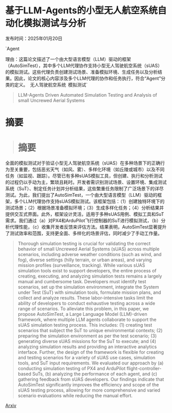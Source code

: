 # 基于LLM-Agents的小型无人航空系统自动化模拟测试与分析

发布时间：2025年01月20日

`Agent

理由：这篇论文描述了一个由大型语言模型（LLM）驱动的框架（AutoSimTest），其中多个LLM代理协作支持小型无人驾驶航空系统（sUAS）的模拟测试。这些代理负责创建测试场景、准备模拟环境、生成任务以及分析结果。因此，论文的核心内容涉及多个LLM代理的协作和任务执行，符合“Agent”分类的定义。` `无人驾驶航空系统` `模拟测试`

> LLM-Agents Driven Automated Simulation Testing and Analysis of small Uncrewed Aerial Systems

# 摘要

> # 摘要
全面的模拟测试对于验证小型无人驾驶航空系统（sUAS）在多种场景下的正确行为至关重要，包括恶劣天气（如风、雾）、多样化环境（如丘陵或城市）以及不同任务（如监视、跟踪）。尽管已有多种sUAS模拟工具，但创建、执行和分析测试的过程仍以手动为主，繁琐且耗时。开发者需识别测试场景、设置环境、集成测试系统（SuT）、制定任务计划并分析结果，这些繁重任务限制了广泛场景下的详尽测试。为此，我们提出了AutoSimTest，一个由大型语言模型（LLM）驱动的框架，多个LLM代理协作支持sUAS模拟测试。该框架包括：（1）创建独特环境下的测试场景；（2）根据场景准备模拟环境；（3）生成多样化任务；（4）分析结果并提供交互式界面。此外，框架设计灵活，适用于多种sUAS用例、模拟工具和SuT需求。我们通过（a）对PX4和ArduPilot飞行控制器的SuT进行模拟测试，（b）分析代理性能，（c）收集开发者反馈来评估方法。结果表明，AutoSimTest显著提升了测试效率和范围，支持更全面、多样化的场景评估，同时减少了手动工作量。

> Thorough simulation testing is crucial for validating the correct behavior of small Uncrewed Aerial Systems (sUAS) across multiple scenarios, including adverse weather conditions (such as wind, and fog), diverse settings (hilly terrain, or urban areas), and varying mission profiles (surveillance, tracking). While various sUAS simulation tools exist to support developers, the entire process of creating, executing, and analyzing simulation tests remains a largely manual and cumbersome task. Developers must identify test scenarios, set up the simulation environment, integrate the System under Test (SuT) with simulation tools, formulate mission plans, and collect and analyze results. These labor-intensive tasks limit the ability of developers to conduct exhaustive testing across a wide range of scenarios. To alleviate this problem, in this paper, we propose AutoSimTest, a Large Language Model (LLM)-driven framework, where multiple LLM agents collaborate to support the sUAS simulation testing process. This includes: (1) creating test scenarios that subject the SuT to unique environmental contexts; (2) preparing the simulation environment as per the test scenario; (3) generating diverse sUAS missions for the SuT to execute; and (4) analyzing simulation results and providing an interactive analytics interface. Further, the design of the framework is flexible for creating and testing scenarios for a variety of sUAS use cases, simulation tools, and SuT input requirements. We evaluated our approach by (a) conducting simulation testing of PX4 and ArduPilot flight-controller-based SuTs, (b) analyzing the performance of each agent, and (c) gathering feedback from sUAS developers. Our findings indicate that AutoSimTest significantly improves the efficiency and scope of the sUAS testing process, allowing for more comprehensive and varied scenario evaluations while reducing the manual effort.

[Arxiv](https://arxiv.org/abs/2501.11864)